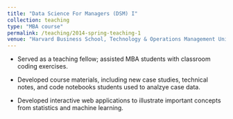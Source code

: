 ```yaml
---
title: "Data Science For Managers (DSM) I"
collection: teaching
type: "MBA course"
permalink: /teaching/2014-spring-teaching-1
venue: "Harvard Business School, Technology & Operations Management Unit"
---
```


+ Served as a teaching fellow; assisted MBA students with classroom coding exercises. 

+ Developed course materials, including new case studies, technical notes, and code notebooks students used to analzye case data. 

+ Developed interactive web applications to illustrate important concepts from statistics and machine learning. 